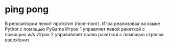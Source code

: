 # ping pong
В репозитории лежит прототип (понг-понг). Игра реализоваа на языке Pythot с помощью PyGame Игрок 1 управляет левой ракеткой с помощью w/s Игрок 2 управавляет право ракеткой с помощью стрелок вверх/вниз

